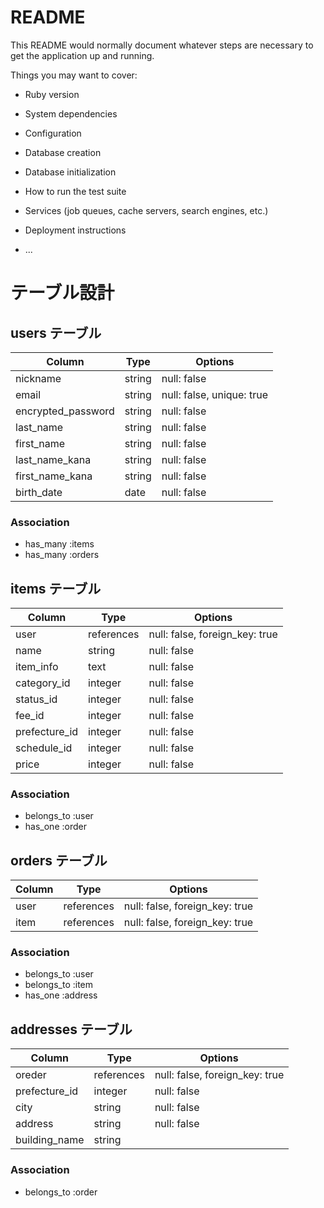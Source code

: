# README

This README would normally document whatever steps are necessary to get the
application up and running.

Things you may want to cover:

* Ruby version

* System dependencies

* Configuration

* Database creation

* Database initialization

* How to run the test suite

* Services (job queues, cache servers, search engines, etc.)

* Deployment instructions

* ...

# テーブル設計

## users テーブル

| Column             | Type    | Options     |
| ------------------ | ------- | ----------- |
| nickname           | string  | null: false |
| email              | string  | null: false, unique: true |
| encrypted_password | string  | null: false |
| last_name          | string  | null: false |
| first_name         | string  | null: false |
| last_name_kana     | string  | null: false |
| first_name_kana    | string  | null: false |
| birth_date         | date    | null: false |

### Association

- has_many :items
- has_many :orders


## items テーブル

| Column | Type   | Options     |
| ------ | ------ | ----------- |
| user | references | null: false, foreign_key: true |
| name   | string | null: false |
| item_info | text | null: false |
| category_id | integer | null: false |
| status_id | integer | null: false |
| fee_id | integer | null: false |
| prefecture_id | integer | null: false |
| schedule_id | integer | null: false |
| price | integer | null: false |

### Association

- belongs_to :user
- has_one :order


## orders テーブル

| Column | Type   | Options     |
| ------ | ------ | ----------- |
| user | references | null: false, foreign_key: true |
| item | references | null: false, foreign_key: true |

### Association

- belongs_to :user
- belongs_to :item
- has_one :address


## addresses テーブル

 Column | Type   | Options     |
| ------ | ------ | ----------- |
| oreder | references | null: false, foreign_key: true |
| prefecture_id | integer | null: false |
| city | string | null: false |
| address | string | null: false |
| building_name | string |

### Association

- belongs_to :order